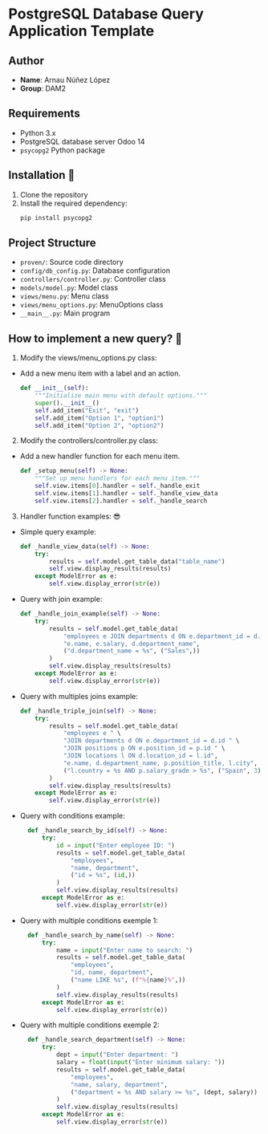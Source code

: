 # PostgreSQL Database Query Application Template

## Author

- **Name**: Arnau Núñez López
- **Group**: DAM2

## Requirements

- Python 3.x
- PostgreSQL database server Odoo 14
- `psycopg2` Python package

## Installation 🚀

1. Clone the repository
2. Install the required dependency:
   ```bash
   pip install psycopg2

## Project Structure

- `proven/`: Source code directory
- `config/db_config.py`: Database configuration
- `controllers/controller.py`: Controller class
- `models/model.py`: Model class
- `views/menu.py`: Menu class
- `views/menu_options.py`: MenuOptions class
- `__main__.py`: Main program

## How to implement a new query? 🤔

1. Modify the views/menu_options.py class:
- Add a new menu item with a label and an action.
   ```python
   def __init__(self):
       """Initialize main menu with default options."""
       super().__init__()
       self.add_item("Exit", "exit")
       self.add_item("Option 1", "option1")
       self.add_item("Option 2", "option2")
   ```

2. Modify the controllers/controller.py class:
- Add a new handler function for each menu item.
    ```python
    def _setup_menu(self) -> None:
        """Set up menu handlers for each menu item."""
        self.view.items[0].handler = self._handle_exit
        self.view.items[1].handler = self._handle_view_data
        self.view.items[2].handler = self._handle_search
   ```

3. Handler function examples: 😎

- Simple query example:
    ```python
    def _handle_view_data(self) -> None:
        try:
            results = self.model.get_table_data("table_name")
            self.view.display_results(results)
        except ModelError as e:
            self.view.display_error(str(e))
    ```
  
- Query with join example:
    ```python
    def _handle_join_example(self) -> None:
        try:
            results = self.model.get_table_data(
                "employees e JOIN departments d ON e.department_id = d.id",
                "e.name, e.salary, d.department_name",
                ("d.department_name = %s", ("Sales",))
            )
            self.view.display_results(results)
        except ModelError as e:
            self.view.display_error(str(e))
    ```

- Query with multiples joins example:
    ```python
    def _handle_triple_join(self) -> None:
        try:
            results = self.model.get_table_data(
                "employees e " \
                "JOIN departments d ON e.department_id = d.id " \
                "JOIN positions p ON e.position_id = p.id " \
                "JOIN locations l ON d.location_id = l.id",
                "e.name, d.department_name, p.position_title, l.city",
                ("l.country = %s AND p.salary_grade > %s", ("Spain", 3))
            )
            self.view.display_results(results)
        except ModelError as e:
            self.view.display_error(str(e))
    ```

- Query with conditions example:   
    ```python
      def _handle_search_by_id(self) -> None:
          try:
              id = input("Enter employee ID: ")
              results = self.model.get_table_data(
                  "employees",
                  "name, department",
                  ("id = %s", (id,))
              )
              self.view.display_results(results)
          except ModelError as e:
              self.view.display_error(str(e))
    ```

- Query with multiple conditions exemple 1:   
    ```python
      def _handle_search_by_name(self) -> None:
          try:
              name = input("Enter name to search: ")
              results = self.model.get_table_data(
                  "employees",
                  "id, name, department",
                  ("name LIKE %s", (f"%{name}%",))
              )
              self.view.display_results(results)
          except ModelError as e:
              self.view.display_error(str(e))
    ```
- Query with multiple conditions exemple 2: 
    ```python
      def _handle_search_department(self) -> None:
          try:
              dept = input("Enter department: ")
              salary = float(input("Enter minimum salary: "))
              results = self.model.get_table_data(
                  "employees",
                  "name, salary, department",
                  ("department = %s AND salary >= %s", (dept, salary))
              )
              self.view.display_results(results)
          except ModelError as e:
              self.view.display_error(str(e))
    ```